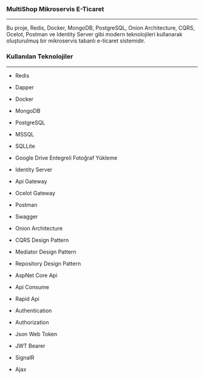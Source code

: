<h3>MultiShop Mikroservis E-Ticaret</h3>
<hr>
Bu proje, Redis, Docker, MongoDB, PostgreSQL, Onion Architecture, CQRS, Ocelot, Postman ve Identity Server gibi modern teknolojileri kullanarak oluşturulmuş bir mikroservis tabanlı e-ticaret sistemidir.

<h3>Kullanılan Teknolojiler</h3><hr>
<ul><li><p>Redis</p></li><li><p>Dapper</p></li><li><p>Docker</p></li><li><p>MongoDB</p></li><li><p>PostgreSQL</p></li><li><p>MSSQL</p></li><li><p>SQLLite</p></li><li><p>Google Drive Entegreli Fotoğraf Yükleme</p></li><li><p>Identity Server</p></li><li><p>Api Gateway</p></li><li><p>Ocelot Gateway</p></li><li><p>Postman</p></li><li><p>Swagger</p></li><li><p>Onion Architecture</p></li><li><p>CQRS Design Pattern</p></li><li><p>Mediator Design Pattern</p></li><li><p>Repository Design Pattern</p></li><li><p>AspNet Core Api</p></li><li><p>Api Consume</p></li><li><p>Rapid Api</p></li><li><p>Authentication</p></li><li><p>Authorization</p></li><li><p>Json Web Token</p></li><li><p>JWT Bearer</p></li><li><p>SignalR</p></li><li><p>Ajax</p></li></ul>
